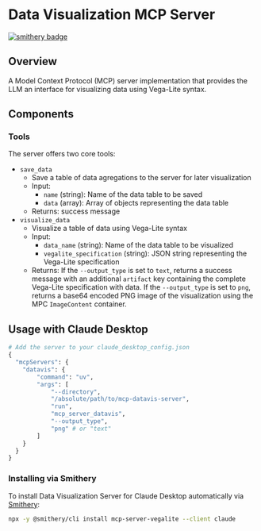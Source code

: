 # Data Visualization MCP Server
[![smithery badge](https://smithery.ai/badge/mcp-server-vegalite)](https://smithery.ai/server/mcp-server-vegalite)

## Overview
A Model Context Protocol (MCP) server implementation that provides the LLM an interface for visualizing data using Vega-Lite syntax.

## Components

### Tools
The server offers two core tools:

- `save_data`
   - Save a table of data agregations to the server for later visualization
   - Input:
     - `name` (string): Name of the data table to be saved
     - `data` (array): Array of objects representing the data table
   - Returns: success message
- `visualize_data`
   - Visualize a table of data using Vega-Lite syntax
   - Input:
     - `data_name` (string): Name of the data table to be visualized
     - `vegalite_specification` (string): JSON string representing the Vega-Lite specification
   - Returns: If the `--output_type` is set to `text`, returns a success message with an additional `artifact` key containing the complete Vega-Lite specification with data. If the `--output_type` is set to `png`, returns a base64 encoded PNG image of the visualization using the MPC `ImageContent` container.

## Usage with Claude Desktop

```python
# Add the server to your claude_desktop_config.json
{
  "mcpServers": {
    "datavis": {
        "command": "uv",
        "args": [
            "--directory",
            "/absolute/path/to/mcp-datavis-server",
            "run",
            "mcp_server_datavis",
            "--output_type",
            "png" # or "text"
        ]
    }
  }
}
```

### Installing via Smithery

To install Data Visualization Server for Claude Desktop automatically via [Smithery](https://smithery.ai/server/mcp-server-vegalite):

```bash
npx -y @smithery/cli install mcp-server-vegalite --client claude
```
